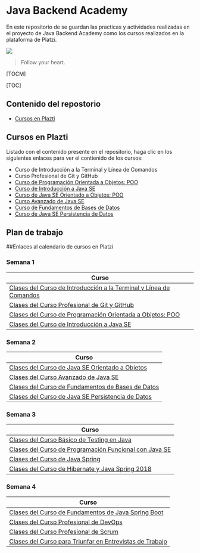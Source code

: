 # Java Backend Academy 

En este repositorio de se guardan las practicas y actividades realizadas en el proyecto de Java Backend Academy como los cursos realizados en la plataforma de Platzi.

![](https://i.blogs.es/6091fa/java/450_1000.jpg)

> Follow your heart.

[TOCM]

[TOC]

## Contenido del repostorio

* [Cursos en Plazti](#Cursos-en-Platzi)


## Cursos en Plazti

Listado con el contenido presente en el repositorio, haga clic en los siguientes enlaces para ver el contienido de los cursos:
- Curso de Introducción a la Terminal y Línea de Comandos
- Curso Profesional de Git y GitHub
- [Curso de Programación Orientada a Objetos: POO](https://github.com/MarkoCortes/Java_Backend_Academy/tree/main/Curso_POO)
- [Curso de Introducción a Java SE](https://github.com/MarkoCortes/Java_Backend_Academy/tree/main/Curso_Java_SE_Basico)
- [Curso de Java SE Orientado a Objetos: POO](https://github.com/MarkoCortes/Java_Backend_Academy/tree/main/Curso_Java_POO/src)
- [Curso Avanzado de Java SE](https://github.com/MarkoCortes/Java_Backend_Academy/tree/main/Curso_Java_SE_Avanzado/com/anncode/src)
- [Curso de Fundamentos de Bases de Datos](https://github.com/MarkoCortes/Java_Backend_Academy/tree/main/Curso_Fundamentos_BD)
- [Curso de Java SE Persistencia de Datos](https://github.com/MarkoCortes/Java_Backend_Academy/tree/main/Curso_Java_Pesistencia/src/main/java/com/platzi/mensaje_app)

## Plan de trabajo

##Enlaces al calendario de cursos en Platzi
### Semana 1 

| Curso            | 
| -------------  | 
|[Clases del Curso de Introducción a la Terminal y Línea de Comandos](https://platzi.com/clases/terminal/)  |
|[Clases del Curso Profesional de Git y GitHub](https://platzi.com/clases/git-github/)  |
|[Clases del Curso de Programación Orientada a Objetos: POO](https://platzi.com/clases/oop/)  |
|[Clases del Curso de Introducción a Java SE](https://platzi.com/clases/java-basico/)  |

### Semana 2
| Curso            | 
| -------------  | 
|[Clases del Curso de Java SE Orientado a Objetos](https://platzi.com/clases/java-oop/)  |
|[Clases del Curso Avanzado de Java SE](https://platzi.com/clases/java-avanzado/)  |
|[Clases del Curso de Fundamentos de Bases de Datos](https://platzi.com/clases/bd/)  |
|[Clases del Curso de Java SE Persistencia de Datos](https://platzi.com/clases/java-persistencia/)  |

### Semana 3
| Curso            | 
| -------------  | 
|[Clases del Curso Básico de Testing en Java](https://platzi.com/clases/testing-java/)  |
|[Clases del Curso de Programación Funcional con Java SE](https://platzi.com/clases/java-funcional/)  |
|[Clases del Curso de Java Spring](https://platzi.com/clases/java-spring/)  |
|[Clases del Curso de Hibernate y Java Spring 2018](https://platzi.com/clases/jee/)  |

### Semana 4
| Curso            | 
| -------------  | 
|[Clases del Curso de Fundamentos de Java Spring Boot](https://platzi.com/clases/spring-boot/)  |
|[Clases del Curso Profesional de DevOps](https://platzi.com/clases/devops/)  |
|[Clases del Curso Profesional de Scrum](https://platzi.com/clases/scrum/)  |
|[Clases del Curso para Triunfar en Entrevistas de Trabajo](https://platzi.com/clases/entrevista-trabajo/)  |